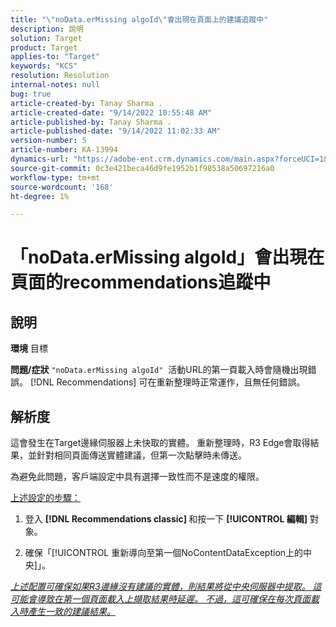 ```yaml
---
title: "\"noData.erMissing algoId\"會出現在頁面上的建議追蹤中"
description: 說明
solution: Target
product: Target
applies-to: "Target"
keywords: "KCS"
resolution: Resolution
internal-notes: null
bug: true
article-created-by: Tanay Sharma .
article-created-date: "9/14/2022 10:55:48 AM"
article-published-by: Tanay Sharma .
article-published-date: "9/14/2022 11:02:33 AM"
version-number: 5
article-number: KA-13994
dynamics-url: "https://adobe-ent.crm.dynamics.com/main.aspx?forceUCI=1&pagetype=entityrecord&etn=knowledgearticle&id=e3d763c7-1b34-ed11-9db1-002248086735"
source-git-commit: 0c3e421beca46d9fe1952b1f98538a50697216a0
workflow-type: tm+mt
source-wordcount: '168'
ht-degree: 1%

---
```


# 「noData.erMissing algoId」會出現在頁面的recommendations追蹤中

## 說明

<b>環境</b>
目標


<b>問題/症狀</b>
`"noData.erMissing algoId"`  活動URL的第一頁載入時會隨機出現錯誤。 [!DNL Recommendations] 可在重新整理時正常運作，且無任何錯誤。


## 解析度


這會發生在Target邊緣伺服器上未快取的實體。 重新整理時，R3 Edge會取得結果，並針對相同頁面傳送實體建議，但第一次點擊時未傳送。

為避免此問題，客戶端設定中具有選擇一致性而不是速度的權限。



<u>上述設定的步驟：</u>

1. 登入 <b>[!DNL Recommendations classic] </b>和按一下 <b>[!UICONTROL 編輯]</b> 對象。

2. 確保「[!UICONTROL 重新導向至第一個NoContentDataException上的中央]」。

*<u>上述配置可確保如果R3邊緣沒有建議的實體，則結果將從中央伺服器中提取。 這可能會導致在第一個頁面載入上擷取結果時延遲。 不過，這可確保在每次頁面載入時產生一致的建議結果。</u>*


